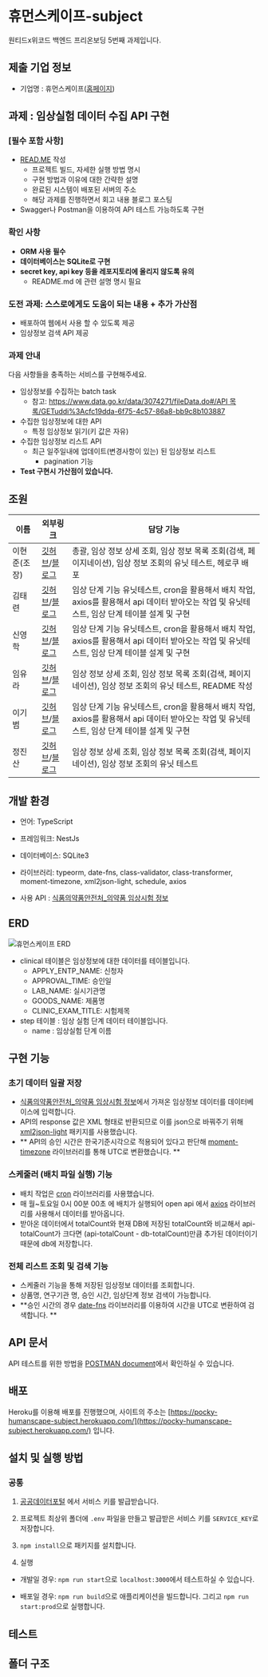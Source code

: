 # 휴먼스케이프-subject

원티드x위코드 백엔드 프리온보딩 5번째 과제입니다.

## 제출 기업 정보

- 기업명 : 휴먼스케이프([홈페이지](https://humanscape.io/kr/index.html))

## 과제 : 임상실험 데이터 수집 API 구현

### **[필수 포함 사항]**

- [READ.ME](http://READ.ME) 작성
  - 프로젝트 빌드, 자세한 실행 방법 명시
  - 구현 방법과 이유에 대한 간략한 설명
  - 완료된 시스템이 배포된 서버의 주소
  - 해당 과제를 진행하면서 회고 내용 블로그 포스팅
- Swagger나 Postman을 이용하여 API 테스트 가능하도록 구현

### 확인 사항

- **ORM 사용 필수**
- **데이터베이스는 SQLite로 구현**
- **secret key, api key 등을 레포지토리에 올리지 않도록 유의**
  - README.md 에 관련 설명 명시 필요

### 도전 과제: 스스로에게도 도움이 되는 내용 + 추가 가산점

- 배포하여 웹에서 사용 할 수 있도록 제공
- 임상정보 검색 API 제공

### 과제 안내

다음 사항들을 충족하는 서비스를 구현해주세요.

- 임상정보를 수집하는 batch task
  - 참고: [https://www.data.go.kr/data/3074271/fileData.do#/API 목록/GETuddi%3Acfc19dda-6f75-4c57-86a8-bb9c8b103887](https://www.data.go.kr/data/3074271/fileData.do#/API%20%EB%AA%A9%EB%A1%9D/GETuddi%3Acfc19dda-6f75-4c57-86a8-bb9c8b103887)
- 수집한 임상정보에 대한 API
  - 특정 임상정보 읽기(키 값은 자유)
- 수집한 임상정보 리스트 API
  - 최근 일주일내에 업데이트(변경사항이 있는) 된 임상정보 리스트
    - pagination 기능
- **Test 구현시 가산점이 있습니다.**

## 조원

| 이름         | 외부링크                                                                                                                                        | 담당 기능                                                                                                                                    |
| ------------ | ----------------------------------------------------------------------------------------------------------------------------------------------- | -------------------------------------------------------------------------------------------------------------------------------------------- |
| 이현준(조장) | [깃허브](https://github.com/lhj0621)/[블로그](https://supiz.tistory.com/)                                                                       | 총괄, 임상 정보 상세 조회, 임상 정보 목록 조회(검색, 페이지네이션), 임상 정보 조회의 유닛 테스트, 헤로쿠 배포                                |
| 김태련       | [깃허브](https://github.com/nojamcode)/[블로그](https://velog.io/@code-link)                                                                    | 임상 단계 기능 유닛테스트, cron을 활용해서 배치 작업, axios를 활용해서 api 데이터 받아오는 작업 및 유닛테스트, 임상 단계 테이블 설계 및 구현 |
| 신영학       | [깃허브](https://github.com/yhshin0)/[블로그](https://nbkw.tistory.com/)                                                                        | 임상 단계 기능 유닛테스트, cron을 활용해서 배치 작업, axios를 활용해서 api 데이터 받아오는 작업 및 유닛테스트, 임상 단계 테이블 설계 및 구현 |
| 임유라       | [깃허브](https://github.com/BangleCoding)/[블로그](https://banglecoding.github.io/)                                                             | 임상 정보 상세 조회, 임상 정보 목록 조회(검색, 페이지네이션), 임상 정보 조회의 유닛 테스트, README 작성                                      |
| 이기범       | [깃허브](https://github.com/gibson-lee93)/[블로그](https://mysterious-laborer-518.notion.site/Gibson-s-Notion-2dd7f598fba64f1c9806cded5b4b83a0) | 임상 단계 기능 유닛테스트, cron을 활용해서 배치 작업, axios를 활용해서 api 데이터 받아오는 작업 및 유닛테스트, 임상 단계 테이블 설계 및 구현 |
| 정진산       | [깃허브](https://github.com/chinsanchung)/[블로그](https://chinsanchung.github.io/)                                                             | 임상 정보 상세 조회, 임상 정보 목록 조회(검색, 페이지네이션), 임상 정보 조회의 유닛 테스트                                                   |

## 개발 환경

- 언어: TypeScript

- 프레임워크: NestJs

- 데이터베이스: SQLite3

- 라이브러리: typeorm, date-fns, class-validator, class-transformer, moment-timezone, xml2json-light, schedule, axios

- 사용 API : [식품의약품안전처\_의약품 임상시험 정보](https://www.data.go.kr/data/15056835/openapi.do)

## ERD

![휴먼스케이프 ERD](https://user-images.githubusercontent.com/47234375/141955873-ab5f5be5-b6de-4a34-9da7-bbd1d9b11781.png)

- clinical 테이블은 임상정보에 대한 데이터를 테이블입니다.
  - APPLY_ENTP_NAME: 신청자
  - APPROVAL_TIME: 승인일
  - LAB_NAME: 실시기관명
  - GOODS_NAME: 제품명
  - CLINIC_EXAM_TITLE: 시험제목
- step 테이블 : 임상 실험 단계 데이터 테이블입니다.
  - name : 임상실험 단계 이름

## 구현 기능

### 초기 데이터 일괄 저장

- [식품의약품안전처\_의약품 임상시험 정보](https://www.data.go.kr/data/15056835/openapi.do)에서 가져온 임상정보 데이터를 데이터베이스에 입력합니다.
- API의 response 값은 XML 형태로 반환되므로 이를 json으로 바꿔주기 위해 [xml2json-light](https://www.npmjs.com/package/xml2json-light?activeTab=readme) 패키지를 사용했습니다.
- ** API의 승인 시간은 한국기준시각으로 적용되어 있다고 판단해 [moment-timezone](https://www.npmjs.com/package/moment-timezone) 라이브러리를 통해 UTC로 변환했습니다. **

### 스케줄러 (배치 파일 실행) 기능

- 배치 작업은 [cron](https://www.npmjs.com/package/@nestjs/schedule) 라이브러리를 사용했습니다.
- 매 월~토요일 0시 00분 00초 에 배치가 실행되어 open api 에서 [axios](https://www.npmjs.com/package/@nestjs/axios) 라이브러리를 사용해서 데이터를 받아옵니다.
- 받아온 데이터에서 totalCount와 현재 DB에 저장된 totalCount와 비교해서 api-totalCount가 크다면 (api-totalCount - db-totalCount)만큼 추가된 데이터이기 때문에 db에 저장합니다.

### 전체 리스트 조회 및 검색 기능

- 스케줄러 기능을 통해 저장된 임상정보 데이터를 조회합니다.
- 상품명, 연구기관 명, 승인 시간, 임상단계 정보 검색이 가능합니다.
- **승인 시간의 경우 [date-fns](https://www.npmjs.com/package/date-fns) 라이브러리를 이용하여 시간을 UTC로 변환하여 검색합니다. **

## API 문서

API 테스트를 위한 방법을 [POSTMAN document](<!--TODO: 휴먼스케이프  API URL 업로드 -->)에서 확인하실 수 있습니다.

## 배포

<!-- TODO -->

Heroku를 이용해 배포를 진행했으며, 사이트의 주소는 [https://pocky-humanscape-subject.herokuapp.com/](https://pocky-humanscape-subject.herokuapp.com/) 입니다.

## 설치 및 실행 방법

### 공통

1. [공공데이터포털](https://www.data.go.kr/) 에서 서비스 키를 발급받습니다.
2. 프로젝트 최상위 폴더에 `.env` 파일을 만들고 발급받은 서비스 키를 `SERVICE_KEY`로 저장합니다.

3. `npm install`으로 패키지를 설치합니다.

4. 실행

- 개발일 경우: `npm run start`으로 `localhost:3000`에서 테스트하실 수 있습니다.

- 배포일 경우: `npm run build`으로 애플리케이션을 빌드합니다. 그리고 `npm run start:prod`으로 실행합니다.

## 테스트

<!-- TODO: jest  스크린샷 첨부-->

## 폴더 구조

<!-- TODO: 폴더 구조 스크린샷 첨부 -->

```bash

```
